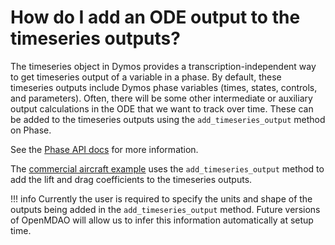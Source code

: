 # How do I add an ODE output to the timeseries outputs?

The timeseries object in Dymos provides a transcription-independent way to get timeseries output of a variable in a phase.
By default, these timeseries outputs include Dymos phase variables (times, states, controls, and parameters).
Often, there will be some other intermediate or auxiliary output calculations in the ODE that we want to track over time.
These can be added to the timeseries outputs using the `add_timeseries_output` method on Phase.


See the [Phase API docs](../api/phase_api.md) for more information.


The [commercial aircraft example](../examples/commercial_aircraft/commercial_aircraft.md) uses the `add_timeseries_output` method to add the lift and drag coefficients to the timeseries outputs.


!!! info
    Currently the user is required to specify the units and shape of the outputs being added in the `add_timeseries_output` method.
    Future versions of OpenMDAO will allow us to infer this information automatically at setup time.